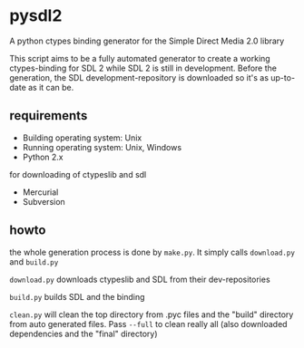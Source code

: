 pysdl2
======

A python ctypes binding generator for the Simple Direct Media 2.0 library

This script aims to be a fully automated generator to create a working ctypes-binding for SDL 2
while SDL 2 is still in development. Before the generation, the SDL development-repository is
downloaded so it's as up-to-date as it can be.

requirements
------------

* Building operating system: Unix
* Running operating system: Unix, Windows
* Python 2.x

for downloading of ctypeslib and sdl
* Mercurial
* Subversion

howto
-----

the whole generation process is done by `make.py`. It simply calls `download.py` and `build.py`

`download.py` downloads ctypeslib and SDL from their dev-repositories

`build.py` builds SDL and the binding

`clean.py` will clean the top directory from .pyc files and the "build" directory from auto
generated files. Pass `--full` to clean really all (also downloaded dependencies and the "final"
directory)

